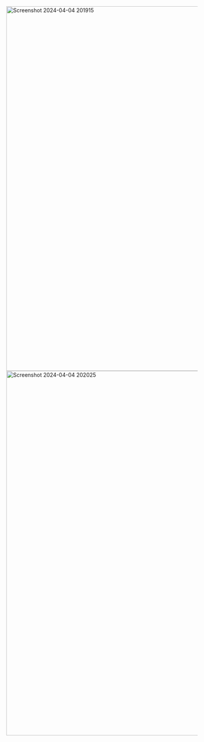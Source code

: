 <img width="960" alt="Screenshot 2024-04-04 201915" src="https://github.com/Nehapawar6/Weather-app/assets/120797259/22454be8-3c57-492b-9bd1-08aaaa76c9d8">

<img width="960" alt="Screenshot 2024-04-04 202025" src="https://github.com/Nehapawar6/Weather-app/assets/120797259/dbeafb43-437e-4157-b279-e99ba333238c">
